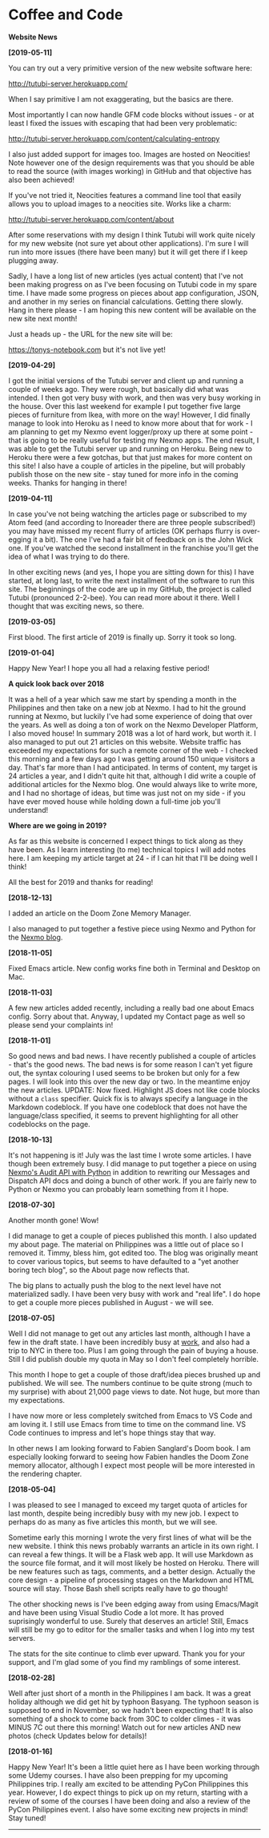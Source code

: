# Coffee and Code

**Website News**

**[2019-05-11]**

You can try out a very primitive version of the new website software here:

http://tutubi-server.herokuapp.com/

When I say primitive I am not exaggerating, but the basics are there.

Most importantly I can now handle GFM code blocks without issues - or
at least I fixed the issues with escaping that had been very
problematic:

http://tutubi-server.herokuapp.com/content/calculating-entropy

I also just added support for images too. Images are hosted on
Neocities! Note however one of the design requirements was that you
should be able to read the source (with images working) in GitHub and
that objective has also been achieved! 

If you've not tried it, Neocities features a command line tool that
easily allows you to upload images to a neocities site. Works like a
charm:

http://tutubi-server.herokuapp.com/content/about

After some reservations with my design I think Tutubi will work quite
nicely for my new website (not sure yet about other applications). I'm
sure I will run into more issues (there have been many) but it will
get there if I keep plugging away.

Sadly, I have a long list of new articles (yes actual content) that
I've not been making progress on as I've been focusing on Tutubi code
in my spare time. I have made some progress on pieces about app
configuration, JSON, and another in my series on financial
calculations. Getting there slowly. Hang in there please - I am hoping
this new content will be available on the new site next month!

Just a heads up - the URL for the new site will be:

https://tonys-notebook.com but it's not live yet!

**[2019-04-29]**

I got the initial versions of the Tutubi server and client up and
running a couple of weeks ago. They were rough, but basically did what
was intended. I then got very busy with work, and then was very busy
working in the house. Over this last weekend for example I put
together five large pieces of furniture from Ikea, with more on the
way! However, I did finally manage to look into Heroku as I need to
know more about that for work - I am planning to get my Nexmo event
logger/proxy up there at some point - that is going to be really
useful for testing my Nexmo apps. The end result, I was able to get
the Tutubi server up and running on Heroku. Being new to Heroku there
were a few gotchas, but that just makes for more content on this site!
I also have a couple of articles in the pipeline, but will probably
publish those on the new site - stay tuned for more info in the coming
weeks. Thanks for hanging in there!


**[2019-04-11]**

In case you've not being watching the articles page or subscribed to
my Atom feed (and according to Inoreader there are three people
subscribed!) you may have missed my recent flurry of articles (OK
perhaps flurry is over-egging it a bit). The one I've had a fair bit
of feedback on is the John Wick one. If you've watched the second
installment in the franchise you'll get the idea of what I was trying
to do there.

In other exciting news (and yes, I hope you are sitting down for this)
I have started, at long last, to write the next installment of the
software to run this site. The beginnings of the code are up in my
GitHub, the project is called Tutubi (pronounced 2-2-bee). You can
read more about it there. Well I thought that was exciting news, so
there.

**[2019-03-05]**

First blood. The first article of 2019 is finally up. Sorry it took so
long.

**[2019-01-04]**

Happy New Year! I hope you all had a relaxing festive period!

**A quick look back over 2018**

It was a hell of a year which saw me start by spending a month in the
Philippines and then take on a new job at Nexmo. I had to hit the
ground running at Nexmo, but luckily I've had some experience of doing
that over the years. As well as doing a ton of work on the Nexmo
Developer Platform, I also moved house! In summary 2018 was a lot of
hard work, but worth it. I also managed to put out 21 articles on this
website. Website traffic has exceeded my expectations for such a
remote corner of the web - I checked this morning and a few days ago I
was getting around 150 unique visitors a day. That's far more than I
had anticipated. In terms of content, my target is 24 articles a year,
and I didn't quite hit that, although I did write a couple of
additional articles for the Nexmo blog. One would always like to write
more, and I had no shortage of ideas, but time was just not on my
side - if you have ever moved house while holding down a full-time job
you'll understand!

**Where are we going in 2019?**

As far as this website is concerned I expect things to tick along as
they have been. As I learn interesting (to me) technical topics I will
add notes here. I am keeping my article target at 24 - if I can hit
that I'll be doing well I think!

All the best for 2019 and thanks for reading!

**[2018-12-13]**

I added an article on the Doom Zone Memory Manager.

I also managed to put together a festive piece using Nexmo and Python
for the [Nexmo
blog](https://www.nexmo.com/blog/2018/12/03/dial-a-christmas-carol-with-nexmo-and-python-dr/).

**[2018-11-05]**

Fixed Emacs article. New config works fine both in Terminal and
Desktop on Mac.

**[2018-11-03]** 

A few new articles added recently, including a really bad one about
Emacs config. Sorry about that. Anyway, I updated my Contact page as
well so please send your complaints in!

**[2018-11-01]**

So good news and bad news. I have recently published a couple of
articles - that's the good news. The bad news is for some reason I
can't yet figure out, the syntax colouring I used seems to be broken
but only for a few pages. I will look into this over the new day or
two. In the meantime enjoy the new articles. UPDATE: Now
fixed. Highlight JS does not like code blocks without a `class`
specifier. Quick fix is to always specify a language in the Markdown
codeblock. If you have one codeblock that does not have the
language/class specified, it seems to prevent highlighting for all
other codeblocks on the page.

**[2018-10-13]**

It's not happening is it! July was the last time I wrote some
articles. I have though been extremely busy. I did manage to put
together a piece on using [Nexmo's Audit API with
Python](https://www.nexmo.com/blog/2018/10/09/get-nexmo-audit-events-with-python-dr/)
in addition to rewriting our Messages and Dispatch API docs and doing
a bunch of other work. If you are fairly new to Python or Nexmo you
can probably learn something from it I hope. 

**[2018-07-30]**

Another month gone! Wow! 

I did manage to get a couple of pieces published this month. I also
updated my about page. The material on Philippines was a little out of
place so I removed it. Timmy, bless him, got edited too. The blog was
originally meant to cover various topics, but seems to have defaulted
to a "yet another boring tech blog", so the About page now reflects
that.

The big plans to actually push the blog to the next level have not
materialized sadly. I have been very busy with work and "real life". I
do hope to get a couple more pieces published in August - we will see.

**[2018-07-05]**

Well I did not manage to get out any articles last month, although I
have a few in the draft state. I have been incredibly busy at
[work](https://developer.nexmo.com/team), and also had a trip to NYC
in there too. Plus I am going through the pain of buying a
house. Still I did publish double my quota in May so I don't feel
completely horrible.

This month I hope to get a couple of those draft/idea pieces brushed
up and published. We will see. The numbers continue to be quite strong
(much to my surprise) with about 21,000 page views to date. Not huge,
but more than my expectations.

I have now more or less completely switched from Emacs to VS Code and
am loving it. I still use Emacs from time to time on the command
line. VS Code continues to impress and let's hope things stay that
way.

In other news I am looking forward to Fabien Sanglard's Doom book. I
am especially looking forward to seeing how Fabien handles the Doom
Zone memory allocator, although I expect most people will be more
interested in the rendering chapter.

**[2018-05-04]**

I was pleased to see I managed to exceed my target quota of articles
for last month, despite being incredibly busy with my new job. I
expect to perhaps do as many as five articles this month, but we will
see.

Sometime early this morning I wrote the very first lines of what will
be the new website. I think this news probably warrants an article in
its own right. I can reveal a few things. It will be a Flask web
app. It will use Markdown as the source file format, and it will most
likely be hosted on Heroku. There will be new features such as tags,
comments, and a better design. Actually the core design - a pipeline
of processing stages on the Markdown and HTML source will stay. Those
Bash shell scripts really have to go though!

The other shocking news is I've been edging away from using
Emacs/Magit and have been using Visual Studio Code a lot more. It has
proved suprisingly wonderful to use. Surely that deserves an article!
Still, Emacs will still be my go to editor for the smaller tasks and
when I log into my test servers.

The stats for the site continue to climb ever upward. Thank you for
your support, and I'm glad some of you find my ramblings of some
interest.

**[2018-02-28]**

Well after just short of a month in the Philippines I am back. It was
a great holiday although we did get hit by typhoon Basyang. The
typhoon season is supposed to end in November, so we hadn't been
expecting that! It is also something of a shock to come back from 30C
to colder climes - it was MINUS 7C out there this morning! Watch out
for new articles AND new photos (check Updates below for details)!

**[2018-01-16]**

Happy New Year! It's been a little quiet here as I have been working
through some Udemy courses. I have also been prepping for my upcoming
Philippines trip. I really am excited to be attending PyCon
Philippines this year. However, I do expect things to pick up on my
return, starting with a review of some of the courses I have been
doing and also a review of the PyCon Philippines event. I also have
some exciting new projects in mind! Stay tuned! 

---

